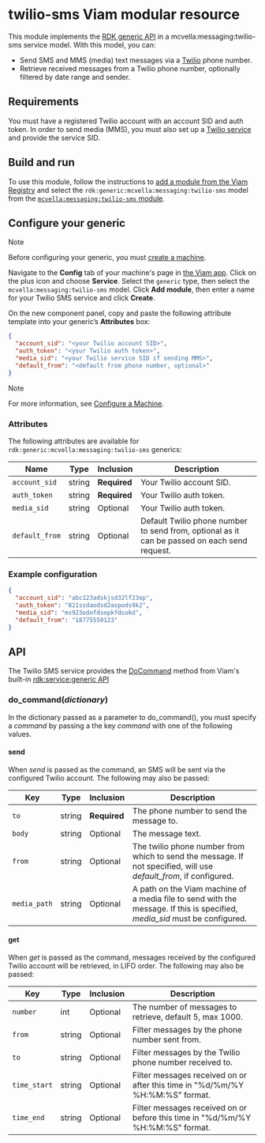 # twilio-sms Viam modular resource

This module implements the [RDK generic API](https://github.com/rdk/generic-api) in a mcvella:messaging:twilio-sms service model.
With this model, you can:

- Send SMS and MMS (media) text messages via a [Twilio](https://www.twilio.com/) phone number.
- Retrieve received messages from a Twilio phone number, optionally filtered by date range and sender.

## Requirements

You must have a registered Twilio account with an account SID and auth token.
In order to send media (MMS), you must also set up a [Twilio service](https://console.twilio.com/us1/develop/functions/services) and provide the service SID.

## Build and run

To use this module, follow the instructions to [add a module from the Viam Registry](https://docs.viam.com/registry/configure/#add-a-modular-resource-from-the-viam-registry) and select the `rdk:generic:mcvella:messaging:twilio-sms` model from the [`mcvella:messaging:twilio-sms` module](https://app.viam.com/module/rdk/mcvella:messaging:twilio-sms).

## Configure your generic

> [!NOTE]  
> Before configuring your generic, you must [create a machine](https://docs.viam.com/manage/fleet/machines/#add-a-new-machine).

Navigate to the **Config** tab of your machine's page in [the Viam app](https://app.viam.com/).
Click on the plus icon and choose **Service**.
Select the `generic` type, then select the `mcvella:messaging:twilio-sms` model.
Click **Add module**, then enter a name for your Twilio SMS service and click **Create**.

On the new component panel, copy and paste the following attribute template into your generic’s **Attributes** box:

```json
{
  "account_sid": "<your Twilio account SID>",
  "auth_token": "<your Twilio auth token>",
  "media_sid": "<your Twilio service SID if sending MMS>",
  "default_from": "<default from phone number, optional>"
}
```

> [!NOTE]  
> For more information, see [Configure a Machine](https://docs.viam.com/manage/configuration/).

### Attributes

The following attributes are available for `rdk:generic:mcvella:messaging:twilio-sms` generics:

| Name | Type | Inclusion | Description |
| ---- | ---- | --------- | ----------- |
| `account_sid` | string | **Required** |  Your Twilio account SID. |
| `auth_token` | string | **Required** |  Your Twilio auth token. |
| `media_sid` | string | Optional |  Your Twilio auth token. |
| `default_from` | string | Optional |  Default Twilio phone number to send from, optional as it can be passed on each send request. |

### Example configuration

```json
{
  "account_sid": "abc123adskjsd32lf23op",
  "auth_token": "821ssdaodsd2aspods9k2",
  "media_sid": "ms923odofdsopkfdsokd",
  "default_from": "18775550123"
}
```

## API

The Twilio SMS service provides the [DoCommand](https://docs.viam.com/services/generic/#docommand) method from Viam's built-in [rdk:service:generic API](https://docs.viam.com/services/generic/)

### do_command(*dictionary*)

In the dictionary passed as a parameter to do_command(), you must specify a *command* by passing a the key *command* with one of the following values.

#### send

When *send* is passed as the command, an SMS will be sent via the configured Twilio account.
The following may also be passed:

| Key | Type | Inclusion | Description |
| ---- | ---- | --------- | ----------- |
| `to` | string | **Required** |  The phone number to send the message to. |
| `body` | string | Optional |  The message text. |
| `from` | string | Optional |  The twilio phone number from which to send the message. If not specified, will use *default_from*, if configured. |
| `media_path` | string | Optional |  A path on the Viam machine of a media file to send with the message.  If this is specified, *media_sid* must be configured. |

#### get

When *get* is passed as the command, messages received by the configured Twilio account will be retrieved, in LIFO order.
The following may also be passed:

| Key | Type | Inclusion | Description |
| ---- | ---- | --------- | ----------- |
| `number` | int | Optional |  The number of messages to retrieve, default 5, max 1000. |
| `from` | string | Optional|  Filter messages by the phone number sent from. |
| `to` | string | Optional |  Filter messages by the Twilio phone number received to. |
| `time_start` | string | Optional |  Filter messages received on or after this time in "%d/%m/%Y %H:%M:%S" format. |
| `time_end` | string | Optional |  Filter messages received on or before this time in "%d/%m/%Y %H:%M:%S" format. |